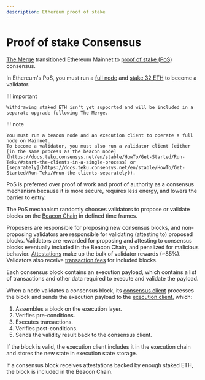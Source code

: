 ```yaml
---
description: Ethereum proof of stake
---
```


# Proof of stake Consensus

[The Merge](../the-merge.md) transitioned Ethereum Mainnet to
[proof of stake (PoS)](https://ethereum.org/en/developers/docs/consensus-mechanisms/pos/) consensus.

In Ethereum's PoS, you must run a [full node](the-merge.md#execution-and-consensus-clients) and
[stake 32 ETH](https://ethereum.org/en/staking/) to become a validator.

!!! important

    Withdrawing staked ETH isn't yet supported and will be included in a separate upgrade following The Merge.

!!! note

    You must run a beacon node and an execution client to operate a full node on Mainnet.
    To become a validator, you must also run a validator client (either
    [in the same process as the beacon node](https://docs.teku.consensys.net/en/stable/HowTo/Get-Started/Run-Teku/#start-the-clients-in-a-single-process) or
    [separately](https://docs.teku.consensys.net/en/stable/HowTo/Get-Started/Run-Teku/#run-the-clients-separately)).

PoS is preferred over proof of work and proof of authority as a consensus mechanism
because it is more secure, requires less energy, and lowers the barrier to entry.

The PoS mechanism randomly chooses validators to propose or validate blocks on the
[Beacon Chain](https://ethereum.org/en/upgrades/beacon-chain/) in defined time frames.

Proposers are responsible for proposing new consensus blocks, and non-proposing validators are responsible for
validating (attesting to) proposed blocks.
Validators are rewarded for proposing and attesting to consensus blocks eventually included in the Beacon Chain, and
penalized for malicious behavior. [Attestations](./attestations.md) make up the bulk of validator rewards (~85%).
Validators also receive [transaction fees](https://docs.teku.consensys.net/en/latest/HowTo/Prepare-for-The-Merge/#configure-the-fee-recipient) for included
blocks.

Each consensus block contains an execution payload, which contains a list of transactions and other data required to
execute and validate the payload.

When a node validates a consensus block, its [consensus client](the-merge.md#consensus-clients) processes
the block and sends the execution payload to the [execution client](the-merge.md#execution-clients), which:

1. Assembles a block on the execution layer.
1. Verifies pre-conditions.
1. Executes transactions.
1. Verifies post-conditions.
1. Sends the validity result back to the consensus client.

If the block is valid, the execution client includes it in the execution chain and stores the new state in execution
state storage.

If a consensus block receives attestations backed by enough staked ETH, the block is included in the Beacon Chain.

